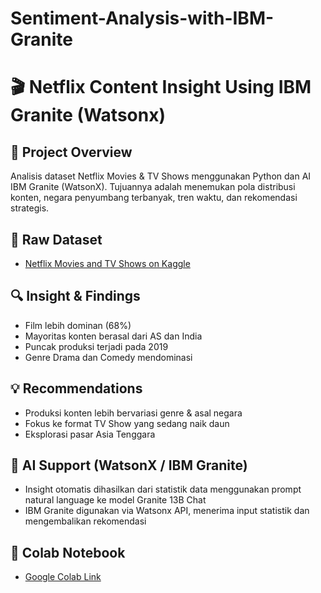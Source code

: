 # Sentiment-Analysis-with-IBM-Granite

# 🎬 Netflix Content Insight Using IBM Granite (Watsonx)

## 📌 Project Overview
Analisis dataset Netflix Movies & TV Shows menggunakan Python dan AI IBM Granite (WatsonX). Tujuannya adalah menemukan pola distribusi konten, negara penyumbang terbanyak, tren waktu, dan rekomendasi strategis.

## 📂 Raw Dataset
- [Netflix Movies and TV Shows on Kaggle](https://www.kaggle.com/datasets/shivamb/netflix-shows)

## 🔍 Insight & Findings
- Film lebih dominan (68%)
- Mayoritas konten berasal dari AS dan India
- Puncak produksi terjadi pada 2019
- Genre Drama dan Comedy mendominasi

## 💡 Recommendations
- Produksi konten lebih bervariasi genre & asal negara
- Fokus ke format TV Show yang sedang naik daun
- Eksplorasi pasar Asia Tenggara

## 🤖 AI Support (WatsonX / IBM Granite)
- Insight otomatis dihasilkan dari statistik data menggunakan prompt natural language ke model Granite 13B Chat
- IBM Granite digunakan via Watsonx API, menerima input statistik dan mengembalikan rekomendasi

## 📓 Colab Notebook
- [Google Colab Link](https://colab.research.google.com/drive/...)

